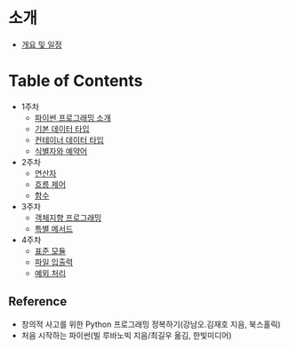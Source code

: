 # 소개 
* [개요 및 일정](https://github.com/bulgemi/shell-love-five/blob/master/%ED%8C%8C%EC%9D%B4%EA%B3%B5%EB%B0%A9/%EA%B3%84%ED%9A%8D.md)
# Table of Contents
* 1주차
    * [파이썬 프로그래밍 소개](https://github.com/bulgemi/shell-love-five/blob/master/%ED%8C%8C%EC%9D%B4%EA%B3%B5%EB%B0%A9/1%EC%A3%BC%EC%B0%A8/1_%ED%8C%8C%EC%9D%B4%EC%8D%AC%20_%ED%94%84%EB%A1%9C%EA%B7%B8%EB%9E%98%EB%B0%8D_%EC%86%8C%EA%B0%9C.md)
    * [기본 데이터 타입](https://github.com/bulgemi/shell-love-five/blob/master/%ED%8C%8C%EC%9D%B4%EA%B3%B5%EB%B0%A9/1%EC%A3%BC%EC%B0%A8/2_%EA%B8%B0%EB%B3%B8_%EB%8D%B0%EC%9D%B4%ED%84%B0_%ED%83%80%EC%9E%85.md)
    * [컨테이너 데이터 타입](https://github.com/bulgemi/shell-love-five/blob/master/%ED%8C%8C%EC%9D%B4%EA%B3%B5%EB%B0%A9/1%EC%A3%BC%EC%B0%A8/3_%EC%BB%A8%ED%85%8C%EC%9D%B4%EB%84%88_%EB%8D%B0%EC%9D%B4%ED%84%B0_%ED%83%80%EC%9E%85.md)
    * [식별자와 예약어](https://github.com/bulgemi/shell-love-five/blob/master/%ED%8C%8C%EC%9D%B4%EA%B3%B5%EB%B0%A9/1%EC%A3%BC%EC%B0%A8/4_%EC%8B%9D%EB%B3%84%EC%9E%90%EC%99%80_%EC%98%88%EC%95%BD%EC%96%B4.md)
* 2주차
    * [연산자](https://github.com/bulgemi/shell-love-five/blob/master/%ED%8C%8C%EC%9D%B4%EA%B3%B5%EB%B0%A9/2%EC%A3%BC%EC%B0%A8/1_%EC%97%B0%EC%82%B0%EC%9E%90.md)
    * [흐름 제어](https://github.com/bulgemi/shell-love-five/blob/master/%ED%8C%8C%EC%9D%B4%EA%B3%B5%EB%B0%A9/2%EC%A3%BC%EC%B0%A8/2_%ED%9D%90%EB%A6%84_%EC%A0%9C%EC%96%B4.md)
    * [함수](https://github.com/bulgemi/shell-love-five/blob/master/%ED%8C%8C%EC%9D%B4%EA%B3%B5%EB%B0%A9/2%EC%A3%BC%EC%B0%A8/3_%ED%95%A8%EC%88%98.md)
* 3주차
    * [객체지향 프로그래밍](https://github.com/bulgemi/shell-love-five/blob/master/%ED%8C%8C%EC%9D%B4%EA%B3%B5%EB%B0%A9/3%EC%A3%BC%EC%B0%A8/1_%EA%B0%9D%EC%B2%B4%EC%A7%80%ED%96%A5_%ED%94%84%EB%A1%9C%EA%B7%B8%EB%9E%98%EB%B0%8D.md)
    * [특별 메서드](https://github.com/bulgemi/shell-love-five/blob/master/%ED%8C%8C%EC%9D%B4%EA%B3%B5%EB%B0%A9/3%EC%A3%BC%EC%B0%A8/2_%ED%8A%B9%EB%B3%84_%EB%A9%94%EC%84%9C%EB%93%9C.md)
* 4주차
    * [표준 모듈](https://github.com/bulgemi/shell-love-five/blob/master/%ED%8C%8C%EC%9D%B4%EA%B3%B5%EB%B0%A9/4%EC%A3%BC%EC%B0%A8/1_%ED%91%9C%EC%A4%80_%EB%AA%A8%EB%93%88.md)
    * [파일 입출력](https://github.com/bulgemi/shell-love-five/blob/master/%ED%8C%8C%EC%9D%B4%EA%B3%B5%EB%B0%A9/4%EC%A3%BC%EC%B0%A8/2_%ED%8C%8C%EC%9D%BC_%EC%9E%85%EC%B6%9C%EB%A0%A5.md)
    * [예외 처리](https://github.com/bulgemi/shell-love-five/blob/master/%ED%8C%8C%EC%9D%B4%EA%B3%B5%EB%B0%A9/4%EC%A3%BC%EC%B0%A8/3_%EC%98%88%EC%99%B8_%EC%B2%98%EB%A6%AC.md)
## Reference
* 창의적 사고를 위한 Python 프로그래밍 정복하기(강남오.김재호 지음, 북스홀릭)
* 처음 시작하는 파이썬(빌 루바노빅 지음/최길우 옮김, 한빛미디어)
